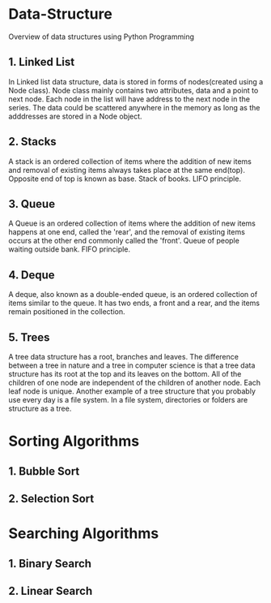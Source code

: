 # Data-Structure
Overview of data structures using Python Programming

## 1. Linked List
In Linked list data structure, data is stored in forms of nodes(created using a Node class). Node class mainly contains two attributes, data and a point to next node. Each node in the list will have address to the next node in the series. The data could be scattered anywhere in the memory as long as the adddresses are stored in a Node object. 

## 2. Stacks
A stack is an ordered collection of items where the addition of new items and removal of existing items always takes place at the same end(top). Opposite end of top is known as base. Stack of books. LIFO principle. 

## 3. Queue
A Queue is an ordered collection of items where the addition of new items happens at one end, called the 'rear', and the removal of existing items occurs at the other end commonly called the 'front'. Queue of people waiting outside bank. FIFO principle. 

## 4. Deque
A deque, also known as a double-ended queue, is an ordered collection of items similar to the queue. It has two ends, a front and a rear, and the items remain positioned in the collection. 

## 5. Trees
A tree data structure has a root, branches and leaves. The difference between a tree in nature and a tree in computer science is that a tree data structure has its root at the top and its leaves on the bottom. All of the children of one node are independent of the children of another node. Each leaf node is unique. 
Another example of a tree structure that you probably use every day is a file system. In a file system, directories or folders are structure as a tree. 

# Sorting Algorithms
## 1. Bubble Sort
## 2. Selection Sort

# Searching Algorithms
## 1. Binary Search
## 2. Linear Search
